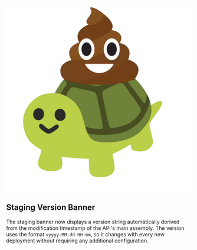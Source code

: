 ![Turdle!](src/Turdle/wwwroot/img/turdle3.png "Turdle")

## Staging Version Banner

The staging banner now displays a version string automatically derived from the
modification timestamp of the API's main assembly. The version uses the format
`vyyyy-MM-dd-HH-mm`, so it changes with every new deployment without requiring
any additional configuration.
